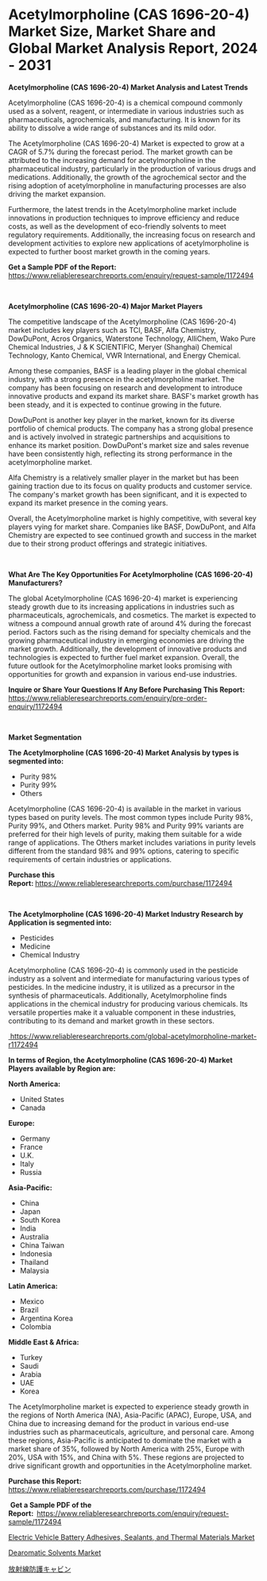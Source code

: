 <p><h1>Acetylmorpholine (CAS 1696-20-4) Market Size, Market Share and Global Market Analysis Report, 2024 - 2031</h1></p><p><strong>Acetylmorpholine (CAS 1696-20-4) Market Analysis and Latest Trends</strong></p>
<p><p>Acetylmorpholine (CAS 1696-20-4) is a chemical compound commonly used as a solvent, reagent, or intermediate in various industries such as pharmaceuticals, agrochemicals, and manufacturing. It is known for its ability to dissolve a wide range of substances and its mild odor.</p><p>The Acetylmorpholine (CAS 1696-20-4) Market is expected to grow at a CAGR of 5.7% during the forecast period. The market growth can be attributed to the increasing demand for acetylmorpholine in the pharmaceutical industry, particularly in the production of various drugs and medications. Additionally, the growth of the agrochemical sector and the rising adoption of acetylmorpholine in manufacturing processes are also driving the market expansion.</p><p>Furthermore, the latest trends in the Acetylmorpholine market include innovations in production techniques to improve efficiency and reduce costs, as well as the development of eco-friendly solvents to meet regulatory requirements. Additionally, the increasing focus on research and development activities to explore new applications of acetylmorpholine is expected to further boost market growth in the coming years.</p></p>
<p><strong>Get a Sample PDF of the Report:&nbsp;</strong> <a href="https://www.reliableresearchreports.com/enquiry/request-sample/1172494">https://www.reliableresearchreports.com/enquiry/request-sample/1172494</a></p>
<p>&nbsp;</p>
<p><strong>Acetylmorpholine (CAS 1696-20-4) Major Market Players</strong></p>
<p><p>The competitive landscape of the Acetylmorpholine (CAS 1696-20-4) market includes key players such as TCI, BASF, Alfa Chemistry, DowDuPont, Acros Organics, Waterstone Technology, AlliChem, Wako Pure Chemical Industries, J & K SCIENTIFIC, Meryer (Shanghai) Chemical Technology, Kanto Chemical, VWR International, and Energy Chemical.</p><p>Among these companies, BASF is a leading player in the global chemical industry, with a strong presence in the acetylmorpholine market. The company has been focusing on research and development to introduce innovative products and expand its market share. BASF's market growth has been steady, and it is expected to continue growing in the future.</p><p>DowDuPont is another key player in the market, known for its diverse portfolio of chemical products. The company has a strong global presence and is actively involved in strategic partnerships and acquisitions to enhance its market position. DowDuPont's market size and sales revenue have been consistently high, reflecting its strong performance in the acetylmorpholine market.</p><p>Alfa Chemistry is a relatively smaller player in the market but has been gaining traction due to its focus on quality products and customer service. The company's market growth has been significant, and it is expected to expand its market presence in the coming years.</p><p>Overall, the Acetylmorpholine market is highly competitive, with several key players vying for market share. Companies like BASF, DowDuPont, and Alfa Chemistry are expected to see continued growth and success in the market due to their strong product offerings and strategic initiatives.</p></p>
<p>&nbsp;</p>
<p><strong>What Are The Key Opportunities For Acetylmorpholine (CAS 1696-20-4) Manufacturers?</strong></p>
<p><p>The global Acetylmorpholine (CAS 1696-20-4) market is experiencing steady growth due to its increasing applications in industries such as pharmaceuticals, agrochemicals, and cosmetics. The market is expected to witness a compound annual growth rate of around 4% during the forecast period. Factors such as the rising demand for specialty chemicals and the growing pharmaceutical industry in emerging economies are driving the market growth. Additionally, the development of innovative products and technologies is expected to further fuel market expansion. Overall, the future outlook for the Acetylmorpholine market looks promising with opportunities for growth and expansion in various end-use industries.</p></p>
<p><strong>Inquire or Share Your Questions If Any Before Purchasing This Report:</strong> <a href="https://www.reliableresearchreports.com/enquiry/pre-order-enquiry/1172494">https://www.reliableresearchreports.com/enquiry/pre-order-enquiry/1172494</a></p>
<p>&nbsp;</p>
<p><strong>Market Segmentation</strong></p>
<p><strong>The Acetylmorpholine (CAS 1696-20-4) Market Analysis by types is segmented into:</strong></p>
<p><ul><li>Purity 98%</li><li>Purity 99%</li><li>Others</li></ul></p>
<p><p>Acetylmorpholine (CAS 1696-20-4) is available in the market in various types based on purity levels. The most common types include Purity 98%, Purity 99%, and Others market. Purity 98% and Purity 99% variants are preferred for their high levels of purity, making them suitable for a wide range of applications. The Others market includes variations in purity levels different from the standard 98% and 99% options, catering to specific requirements of certain industries or applications.</p></p>
<p><strong>Purchase this Report:&nbsp;</strong><a href="https://www.reliableresearchreports.com/purchase/1172494">https://www.reliableresearchreports.com/purchase/1172494</a></p>
<p>&nbsp;</p>
<p><strong>The Acetylmorpholine (CAS 1696-20-4) Market Industry Research by Application is segmented into:</strong></p>
<p><ul><li>Pesticides</li><li>Medicine</li><li>Chemical Industry</li></ul></p>
<p><p>Acetylmorpholine (CAS 1696-20-4) is commonly used in the pesticide industry as a solvent and intermediate for manufacturing various types of pesticides. In the medicine industry, it is utilized as a precursor in the synthesis of pharmaceuticals. Additionally, Acetylmorpholine finds applications in the chemical industry for producing various chemicals. Its versatile properties make it a valuable component in these industries, contributing to its demand and market growth in these sectors.</p></p>
<p><a href="https://www.reliableresearchreports.com/global-acetylmorpholine-market-r1172494">&nbsp;https://www.reliableresearchreports.com/global-acetylmorpholine-market-r1172494</a></p>
<p><strong>In terms of Region, the Acetylmorpholine (CAS 1696-20-4) Market Players available by Region are:</strong></p>
<p>
    <p> <strong> North America: </strong>
        <ul>
            <li>United States</li>
            <li>Canada</li>
        </ul>
        </p> 
    <p> <strong> Europe: </strong>
        <ul>
            <li>Germany</li>
            <li>France</li>
            <li>U.K.</li>
            <li>Italy</li>
            <li>Russia</li>
        </ul>
        </p> 
    <p> <strong> Asia-Pacific: </strong>
        <ul>
            <li>China</li>
            <li>Japan</li>
            <li>South Korea</li>
            <li>India</li>
            <li>Australia</li>
            <li>China Taiwan</li>
            <li>Indonesia</li>
            <li>Thailand</li>
            <li>Malaysia</li>
        </ul>
        </p> 
    <p> <strong> Latin America: </strong>
        <ul>
            <li>Mexico</li>
            <li>Brazil</li>
            <li>Argentina Korea</li>
            <li>Colombia</li>
        </ul>
        </p> 
    <p> <strong> Middle East & Africa: </strong>
        <ul>
            <li>Turkey</li>
            <li>Saudi</li>
            <li>Arabia</li>
            <li>UAE</li>
            <li>Korea</li>
        </ul>
    </p>
    </p>
<p><p>The Acetylmorpholine market is expected to experience steady growth in the regions of North America (NA), Asia-Pacific (APAC), Europe, USA, and China due to increasing demand for the product in various end-use industries such as pharmaceuticals, agriculture, and personal care. Among these regions, Asia-Pacific is anticipated to dominate the market with a market share of 35%, followed by North America with 25%, Europe with 20%, USA with 15%, and China with 5%. These regions are projected to drive significant growth and opportunities in the Acetylmorpholine market.</p></p>
<p><strong>Purchase this Report: </strong><a href="https://www.reliableresearchreports.com/purchase/1172494">https://www.reliableresearchreports.com/purchase/1172494</a></p>
<p>&nbsp;<strong>Get a Sample PDF of the Report:&nbsp;&nbsp;</strong><a href="https://www.reliableresearchreports.com/enquiry/request-sample/1172494">https://www.reliableresearchreports.com/enquiry/request-sample/1172494</a></p>
<p><strong></strong></p>
<p><p><a href="https://github.com/Airanohannonzb68e5pb53oc1/Market-Research-Report-List-3/blob/main/electric-vehicle-battery-adhesives-sealants-and-thermal-materials-market.md">Electric Vehicle Battery Adhesives, Sealants, and Thermal Materials Market</a></p><p><a href="https://github.com/fiixsa/Market-Research-Report-List-3/blob/main/dearomatic-solvents-market.md">Dearomatic Solvents Market</a></p><p><a href="https://github.com/leigh4852023/Market-Research-Report-List-1/blob/main/9220032137182.md">放射線防護キャビン</a></p></p>